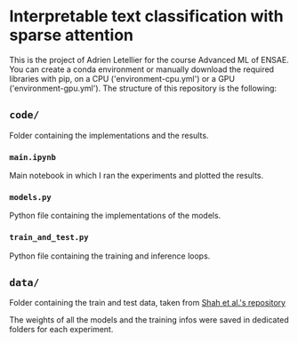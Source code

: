 # Interpretable text classification with sparse attention

This is the project of Adrien Letellier for the course Advanced ML of ENSAE.
You can create a conda environment or manually download the required libraries with pip, on a CPU ('environment-cpu.yml') or a GPU ('environment-gpu.yml').
The structure of this repository is the following:

## `code/`
Folder containing the implementations and the results.

### `main.ipynb`
Main notebook in which I ran the experiments and plotted the results.

### `models.py`
Python file containing the implementations of the models.

### `train_and_test.py`
Python file containing the training and inference loops.

## `data/`
Folder containing the train and test data, taken from [Shah et al.'s repository](https://github.com/gtfintechlab/fomc-hawkish-dovish)

The weights of all the models and the training infos were saved in dedicated folders for each experiment.
